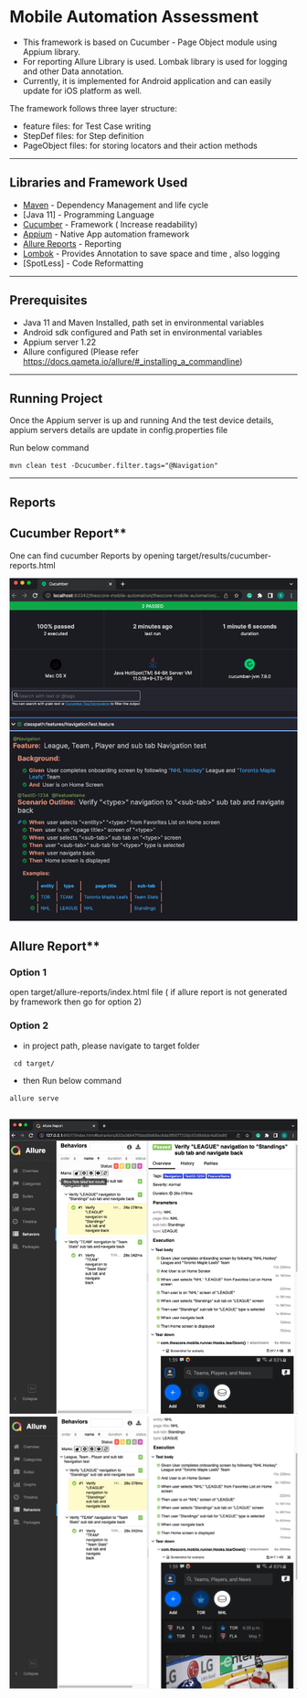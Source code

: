 # Mobile Automation Assessment

* This framework is based on Cucumber - Page Object module using Appium library.
* For reporting Allure Library is used. Lombak library is used for logging and other Data annotation.
* Currently, it is implemented for Android application and can easily update for iOS platform as well.

The framework follows three layer structure:
* feature files: for Test Case writing
* StepDef files: for Step definition
* PageObject files: for storing locators and their action methods

------------------------------------------------------------
## Libraries and Framework Used

* [Maven](https://maven.apache.org/) - Dependency Management and life cycle
* [Java 11] - Programming Language
* [Cucumber](https://cucumber.io/) - Framework ( Increase readability)
* [Appium](http://appium.io/) -  Native App automation framework
* [Allure Reports](https://qameta.io/allure-report/) - Reporting
* [Lombok](https://projectlombok.org/) - Provides Annotation to save space and time , also logging 
* [SpotLess] - Code Reformatting 

------------------------------------------------------------
## Prerequisites

* Java 11 and Maven Installed, path set in environmental variables
* Android sdk configured and Path set in environmental variables
* Appium server 1.22
* Allure configured
(Please refer https://docs.qameta.io/allure/#_installing_a_commandline)

------------------------------------------------------------
## Running Project

Once the Appium server is up and running
And the test device details, appium servers details are update in config.properties file

Run below command
```
mvn clean test -Dcucumber.filter.tags="@Navigation"
```
------------------------------------------------------------
## Reports

## Cucumber Report**
One can find cucumber Reports by opening target/results/cucumber-reports.html

![image](https://github.com/SomeshAutomation/MobileAssesment/blob/master/CucumberReport.png)


## Allure Report**

### Option 1
open target/allure-reports/index.html file
( if allure report is not generated by framework then go for option 2)

### Option 2
* in project path, please navigate to target folder 
```
 cd target/
```
* then Run below command
```
allure serve
```

![image](https://github.com/SomeshAutomation/MobileAssesment/blob/master/AllureReport1.png)
![image](https://github.com/SomeshAutomation/MobileAssesment/blob/master/AllureReport2.png)
------------------------------------------------------------




